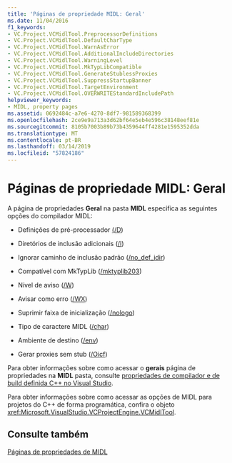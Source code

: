 ```yaml
---
title: 'Páginas de propriedade MIDL: Geral'
ms.date: 11/04/2016
f1_keywords:
- VC.Project.VCMidlTool.PreprocessorDefinitions
- VC.Project.VCMidlTool.DefaultCharType
- VC.Project.VCMidlTool.WarnAsError
- VC.Project.VCMidlTool.AdditionalIncludeDirectories
- VC.Project.VCMidlTool.WarningLevel
- VC.Project.VCMidlTool.MkTypLibCompatible
- VC.Project.VCMidlTool.GenerateStublessProxies
- VC.Project.VCMidlTool.SuppressStartupBanner
- VC.Project.VCMidlTool.TargetEnvironment
- VC.Project.VCMidlTool.OVERWRITEStandardIncludePath
helpviewer_keywords:
- MIDL, property pages
ms.assetid: 0692484c-a7e6-4270-8df7-981589368399
ms.openlocfilehash: 2ce9e9a713a3d62bf64e5eb4e596c38148eef81e
ms.sourcegitcommit: 8105b7003b89b73b4359644ff4281e1595352dda
ms.translationtype: MT
ms.contentlocale: pt-BR
ms.lasthandoff: 03/14/2019
ms.locfileid: "57824186"
---
```

# <a name="midl-property-pages-general"></a>Páginas de propriedade MIDL: Geral

A página de propriedades **Geral** na pasta **MIDL** especifica as seguintes opções do compilador MIDL:

- Definições de pré-processador [(/D](https://msdn.microsoft.com/library/windows/desktop/aa367321))

- Diretórios de inclusão adicionais ([/I](https://msdn.microsoft.com/library/windows/desktop/aa367328))

- Ignorar caminho de inclusão padrão ([/no_def_idir](https://msdn.microsoft.com/library/windows/desktop/aa367347))

- Compatível com MkTypLib ([/mktyplib203](https://msdn.microsoft.com/library/windows/desktop/aa367332))

- Nível de aviso ([/W](https://msdn.microsoft.com/library/windows/desktop/aa367383))

- Avisar como erro ([/WX](https://msdn.microsoft.com/library/windows/desktop/aa367387))

- Suprimir faixa de inicialização ([/nologo](https://msdn.microsoft.com/library/windows/desktop/aa367341))

- Tipo de caractere MIDL ([/char](https://msdn.microsoft.com/library/windows/desktop/aa367314))

- Ambiente de destino ([/env](https://msdn.microsoft.com/library/windows/desktop/aa367323))

- Gerar proxies sem stub ([/Oicf](https://msdn.microsoft.com/library/windows/desktop/aa367352))

Para obter informações sobre como acessar o **gerais** página de propriedades na **MIDL** pasta, consulte [propriedades de compilador e de build definida C++ no Visual Studio](../working-with-project-properties.md).

Para obter informações sobre como acessar as opções de MIDL para projetos do C++ de forma programática, confira o objeto <xref:Microsoft.VisualStudio.VCProjectEngine.VCMidlTool>.

## <a name="see-also"></a>Consulte também

[Páginas de propriedades de MIDL](midl-property-pages.md)
